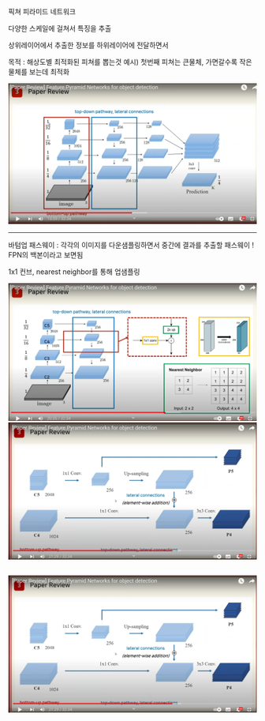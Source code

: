 
픽쳐 피라미드 네트워크

다양한 스케일에 걸쳐서 특징을 추출

상위레이어에서 추출한 정보를 하위레이어에 전달하면서

목적 : 해상도별 최적화된 피쳐를 뽑는것
예시) 첫번째 피쳐는 큰물체, 가면갈수록 작은물체를 보는데 최적화

![](../%EC%9D%B4%EB%AF%B8%EC%A7%80/%EB%85%BC%EB%AC%B8/FPN/Screenshot%20from%202022-08-09%2013-30-48.png)


-------------------

바텀업 패스웨이 : 각각의 이미지를 다운샘플링하면서 중간에 결과를 추출할 패스웨이 
! FPN의 백본이라고 보면됨

1x1 컨브, nearest neighbor를 통해 업샘플링


![](../%EC%9D%B4%EB%AF%B8%EC%A7%80/%EB%85%BC%EB%AC%B8/FPN/Screenshot%20from%202022-08-09%2013-37-01.png)
![](../%EC%9D%B4%EB%AF%B8%EC%A7%80/%EB%85%BC%EB%AC%B8/FPN/Screenshot%20from%202022-08-09%2013-38-40.png)

![](../%EC%9D%B4%EB%AF%B8%EC%A7%80/%EB%85%BC%EB%AC%B8/FPN/Screenshot%20from%202022-08-09%2013-38-40.png)
------------------------------



















